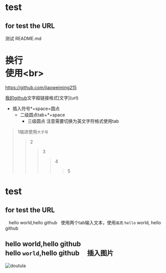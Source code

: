 # test
## for test the URL
测试 README.md<br>
# 换行<br>使用\<br>
https://github.com/jiaoweiming215

[我的github](https://github.com/jiaoweiming215"悬停显示")文字超链接格式[文字](url)

* 插入符号*+space=圆点
  * 二级圆点tab+*+space
    * 三级圆点 注意需要切换为英文字符格式使用tab

>1缩进使用`大于号`
>>2
>>>3
>>>>4
>>>>>5

test
===
for test the URL
---
    hello world,hello github   使用两个tab输入文本，使用`高亮`
    `hello` world,
    hello github
    
hello world,hello github<br>
    hello `world`,hello github
    
插入图片
---

![doutula](http://ww1.sinaimg.cn/large/9150e4e5ly1fmz6mdej1ng206o06oags.gif) 
